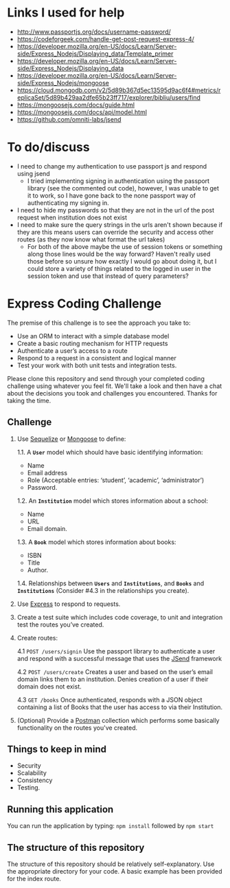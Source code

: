 # Links I used for help
- http://www.passportjs.org/docs/username-password/
- https://codeforgeek.com/handle-get-post-request-express-4/
- https://developer.mozilla.org/en-US/docs/Learn/Server-side/Express_Nodejs/Displaying_data/Template_primer
- https://developer.mozilla.org/en-US/docs/Learn/Server-side/Express_Nodejs/Displaying_data
- https://developer.mozilla.org/en-US/docs/Learn/Server-side/Express_Nodejs/mongoose
- https://cloud.mongodb.com/v2/5d89b367d5ec13595d9ac6f4#metrics/replicaSet/5d89b429aa2dfe65b23ff717/explorer/bibliu/users/find
- https://mongoosejs.com/docs/guide.html
- https://mongoosejs.com/docs/api/model.html
- https://github.com/omniti-labs/jsend

# To do/discuss
- I need to change my authentication to use passport js and respond using jsend
   - I tried implementing signing in authentication using the passport library (see the commented out code), however, I was unable to get it to work, so I have gone back to the none passport way of authenticating my signing in.
- I need to hide my passwords so that they are not in the url of the post request when institution does not exist
- I need to make sure the query strings in the urls aren't shown because if they are this means users can override the security and access other routes (as they now know what format the url takes)
   - For both of the above maybe the use of session tokens or something along those lines would be the way forward? Haven't really used those before so unsure how exactly I would go about doing it, but I could store a variety of things related to the logged in user in the session token and use that instead of query parameters?

# Express Coding Challenge
The premise of this challenge is to see the approach you take to:
- Use an ORM to interact with a simple database model
- Create a basic routing mechanism for HTTP requests
- Authenticate a user’s access to a route
- Respond to a request in a consistent and logical manner
- Test your work with both unit tests and integration tests.

Please clone this repository and send through your completed coding challenge using whatever you feel fit. We'll take a look and then have a chat about the decisions you took and challenges you encountered. Thanks for taking the time.

## Challenge
1. Use [Sequelize](http://docs.sequelizejs.com/manual/installation/getting-started) or [Mongoose](https://mongoosejs.com/) to define:

   1.1. A **`User`** model which should have basic identifying information:
      - Name
      - Email address
      - Role (Acceptable entries: ‘student’, ‘academic’, ‘administrator’)
      - Password.

   1.2. An **`Institution`** model which stores information about a school:
      - Name
      - URL
      - Email domain.
      
   1.3. A **`Book`** model which stores information about books:
      - ISBN
      - Title
      - Author.
      
   1.4. Relationships between **`Users`** and **`Institutions`**, and **`Books`** and **`Institutions`** (Consider #4.3 in the relationships you create).
2. Use [Express](https://expressjs.com/) to respond to requests.
3. Create a test suite which includes code coverage, to unit and integration test the routes you’ve created.
4. Create routes:

    4.1 `POST /users/signin` Use the passport library to authenticate a user and respond with a successful message that uses the [JSend](https://labs.omniti.com/labs/jsend) framework
    
    4.2 `POST /users/create` Creates a user and based on the user’s email domain links them to an institution. Denies creation of a user if their domain does not exist.
    
    4.3 `GET /books` Once authenticated, responds with a JSON object containing a list of Books that the user has access to via their Institution.
5. (Optional) Provide a [Postman](https://www.getpostman.com/) collection which performs some basically functionality on the routes you've created.

## Things to keep in mind
- Security
- Scalability
- Consistency
- Testing.

## Running this application
You can run the application by typing:
`npm install` followed by `npm start` 

## The structure of this repository
The structure of this repository should be relatively self-explanatory. 
Use the appropriate directory for your code. A basic example has been provided for the index route.